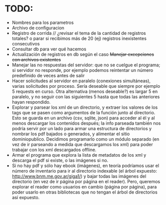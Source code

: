 # TODO:

* Nombres para los parametros
* Archivo de configuracion
* Registro de corrida // ¿revisar el tema de la cantidad de registros totales? o parar si recibimos más de 20 (ej) registros inexistentes consecutivos
* Consultar db para ver qué hacemos
* Actualización de registros en db según el caso
~~Manejar excepciones con archivos existentes~~
* Manejar las no respuestas del servidor: que no se cuelgue el programa; si servidor no responde, por ejemplo podemos reintentar un número predefinido de veces antes de salir
* Hacer solicitudes al servidor en paralelo (conexiones simultáneas), varias solicitudes por proceso. Sería deseable que siempre por ejemplo 5 requests en curso. Otra alternativa (menos deseable?) es largar 5 en paralelo, y no seguir con las siguientes 5 hasta que todas las anteriores hayan respondido.
* Explorar y parsear los xml de un directorio, y extraer los valores de los tags que se pasen como argumentos de la función junto al directorio. Esto se guarda en un archivo (csv, sqlite, json) para acceder al él y al menos descargar los contenidos después; la info parseada también nos podría servir por un lado para armar una estructura de directorios y nombrar los pdf bajados o generados, y alimentar el sitio dominiopublico. Decidimos programarlo como un módulo separado (en vez de ir parseando a medida que descargamos los xml) para poder trabajar con los xml descargados offline.
* Armar el programa que explora la lista de metadatos de los xml y descarga el pdf si existe, o las imágenes si no.
* Si no hay pdf y sólo hay ebook (imágenes), en teoría podríamos usar el número de inventario para ir al directorio indexable (el árbol expuesto: http://www.bnm.me.gov.ar/giga1/) y bajar todas las imágenes del directorio (en vez de ir página por página en el reader). Pero, queremos explorar el reader como usuarios en cambio (página por página), para poder usarlo en otras bibliotecas que no tengan el árbol de directorios así expuesto.

